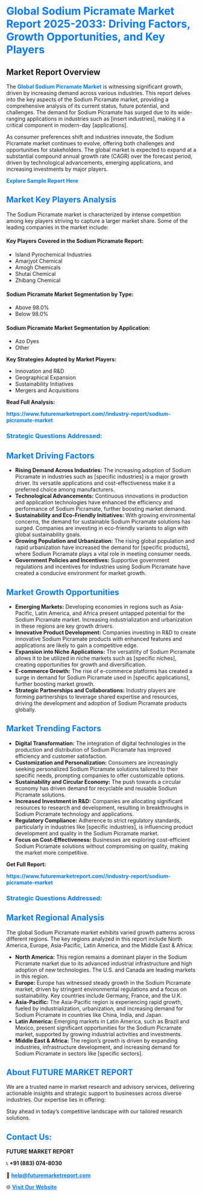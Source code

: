 <h1 style="color: #007BFF;">Global Sodium Picramate Market Report 2025-2033: Driving Factors, Growth Opportunities, and Key Players</h1>

<section id="overview">
<h2>Market Report Overview</h2>
<p>The <a href="https://www.futuremarketreport.com//industry-report/sodium-picramate-market" style="color: #007BFF; text-decoration: none;"><strong>Global Sodium Picramate Market</strong></a> is witnessing significant growth, driven by increasing demand across various industries. This report delves into the key aspects of the Sodium Picramate market, providing a comprehensive analysis of its current status, future potential, and challenges. The demand for Sodium Picramate has surged due to its wide-ranging applications in industries such as [insert industries], making it a critical component in modern-day [applications].</p>
<p>As consumer preferences shift and industries innovate, the Sodium Picramate market continues to evolve, offering both challenges and opportunities for stakeholders. The global market is expected to expand at a substantial compound annual growth rate (CAGR) over the forecast period, driven by technological advancements, emerging applications, and increasing investments by major players.</p>
</section>

<section id="overview">
<p><a href="https://www.futuremarketreport.com//request-sample/reportId=46809" style="color: #007BFF; text-decoration: none;"><strong>Explore Sample Report Here</strong></a></p>
</section>

<section id="key-players">
<h2 style="color: #007BFF;">Market Key Players Analysis</h2>
<p>The Sodium Picramate market is characterized by intense competition among key players striving to capture a larger market share. Some of the leading companies in the market include:</p>
<h4>Key Players Covered in the Sodium Picramate Report:</h4>
<ul><li>Island Pyrochemical Industries</li><li>Amarjyot Chemical</li><li>Amogh Chemicals</li><li>Shutai Chemical</li><li>Zhibang Chemical</li></ul>
<h4>Sodium Picramate Market Segmentation by Type:</h4>
<ul><li>Above 98.0%</li><li>Below 98.0%</li></ul>

<h4>Sodium Picramate Market Segmentation by Application:</h4>
<ul><li>Azo Dyes</li><li>Other</li></ul>
<p><strong>Key Strategies Adopted by Market Players:</strong></p>
<ul>
<li>Innovation and R&D</li>
<li>Geographical Expansion</li>
<li>Sustainability Initiatives</li>
<li>Mergers and Acquisitions</li>
</ul>
</section>

<section>
<p><strong>Read Full Analysis: </strong></p><a href="https://www.futuremarketreport.com//industry-report/sodium-picramate-market" style="color: #007BFF; text-decoration: none;"><strong>https://www.futuremarketreport.com//industry-report/sodium-picramate-market</strong></a>
<h3 style="color: #007BFF;">Strategic Questions Addressed:</h3>
</section>

<section id="driving-factors">
<h2 style="color: #007BFF;">Market Driving Factors</h2>
<ul>
<li><strong>Rising Demand Across Industries:</strong> The increasing adoption of Sodium Picramate in industries such as [specific industries] is a major growth driver. Its versatile applications and cost-effectiveness make it a preferred choice among manufacturers.</li>
<li><strong>Technological Advancements:</strong> Continuous innovations in production and application technologies have enhanced the efficiency and performance of Sodium Picramate, further boosting market demand.</li>
<li><strong>Sustainability and Eco-Friendly Initiatives:</strong> With growing environmental concerns, the demand for sustainable Sodium Picramate solutions has surged. Companies are investing in eco-friendly variants to align with global sustainability goals.</li>
<li><strong>Growing Population and Urbanization:</strong> The rising global population and rapid urbanization have increased the demand for [specific products], where Sodium Picramate plays a vital role in meeting consumer needs.</li>
<li><strong>Government Policies and Incentives:</strong> Supportive government regulations and incentives for industries using Sodium Picramate have created a conducive environment for market growth.</li>
</ul>
</section>

<section id="growth-opportunities">
<h2 style="color: #007BFF;">Market Growth Opportunities</h2>
<ul>
<li><strong>Emerging Markets:</strong> Developing economies in regions such as Asia-Pacific, Latin America, and Africa present untapped potential for the Sodium Picramate market. Increasing industrialization and urbanization in these regions are key growth drivers.</li>
<li><strong>Innovative Product Development:</strong> Companies investing in R&D to create innovative Sodium Picramate products with enhanced features and applications are likely to gain a competitive edge.</li>
<li><strong>Expansion into Niche Applications:</strong> The versatility of Sodium Picramate allows it to be utilized in niche markets such as [specific niches], creating opportunities for growth and diversification.</li>
<li><strong>E-commerce Growth:</strong> The rise of e-commerce platforms has created a surge in demand for Sodium Picramate used in [specific applications], further boosting market growth.</li>
<li><strong>Strategic Partnerships and Collaborations:</strong> Industry players are forming partnerships to leverage shared expertise and resources, driving the development and adoption of Sodium Picramate products globally.</li>
</ul>
</section>

<section id="trending-factors">
<h2 style="color: #007BFF;">Market Trending Factors</h2>
<ul>
<li><strong>Digital Transformation:</strong> The integration of digital technologies in the production and distribution of Sodium Picramate has improved efficiency and customer satisfaction.</li>
<li><strong>Customization and Personalization:</strong> Consumers are increasingly seeking personalized Sodium Picramate solutions tailored to their specific needs, prompting companies to offer customizable options.</li>
<li><strong>Sustainability and Circular Economy:</strong> The push towards a circular economy has driven demand for recyclable and reusable Sodium Picramate solutions.</li>
<li><strong>Increased Investment in R&D:</strong> Companies are allocating significant resources to research and development, resulting in breakthroughs in Sodium Picramate technology and applications.</li>
<li><strong>Regulatory Compliance:</strong> Adherence to strict regulatory standards, particularly in industries like [specific industries], is influencing product development and quality in the Sodium Picramate market.</li>
<li><strong>Focus on Cost-Effectiveness:</strong> Businesses are exploring cost-efficient Sodium Picramate solutions without compromising on quality, making the market more competitive.</li>
</ul>
</section>

<section>
<p><strong>Get Full Report: </strong></p><a href="https://www.futuremarketreport.com//industry-report/sodium-picramate-market" style="color: #007BFF; text-decoration: none;"><strong>https://www.futuremarketreport.com//industry-report/sodium-picramate-market</strong></a>
<h3 style="color: #007BFF;">Strategic Questions Addressed:</h3>
</section>


<section id="regional-analysis">
<h2 style="color: #007BFF;">Market Regional Analysis</h2>
<p>The global Sodium Picramate market exhibits varied growth patterns across different regions. The key regions analyzed in this report include North America, Europe, Asia-Pacific, Latin America, and the Middle East & Africa:</p>
<ul>
<li><strong>North America:</strong> This region remains a dominant player in the Sodium Picramate market due to its advanced industrial infrastructure and high adoption of new technologies. The U.S. and Canada are leading markets in this region.</li>
<li><strong>Europe:</strong> Europe has witnessed steady growth in the Sodium Picramate market, driven by stringent environmental regulations and a focus on sustainability. Key countries include Germany, France, and the U.K.</li>
<li><strong>Asia-Pacific:</strong> The Asia-Pacific region is experiencing rapid growth, fueled by industrialization, urbanization, and increasing demand for Sodium Picramate in countries like China, India, and Japan.</li>
<li><strong>Latin America:</strong> Emerging markets in Latin America, such as Brazil and Mexico, present significant opportunities for the Sodium Picramate market, supported by growing industrial activities and investments.</li>
<li><strong>Middle East & Africa:</strong> The region’s growth is driven by expanding industries, infrastructure development, and increasing demand for Sodium Picramate in sectors like [specific sectors].</li>
</ul>
</section>

<footer>
<h2 style="color: #007BFF;">About FUTURE MARKET REPORT</h2>
<p>We are a trusted name in market research and advisory services, delivering actionable insights and strategic support to businesses across diverse industries. Our expertise lies in offering:</p>

<p>Stay ahead in today’s competitive landscape with our tailored research solutions.</p>

<h2 style="color: #007BFF;">Contact Us:</h2>
<p><strong>FUTURE MARKET REPORT</strong></p>
<p>📞 <strong>+91 (883) 074-8030</strong></p>
<p>📧 <strong><a href="mailto:help@futuremarketreport.com" style="color: #007BFF;">help@futuremarketreport.com</a></strong></p>
<p>🌐 <strong><a href="https://www.futuremarketreport.com/" style="color: #007BFF;">Visit Our Website</a></strong></p>
</footer>
